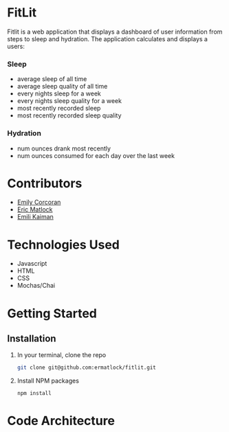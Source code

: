 # FitLit 

Fitlit is a web application that displays a dashboard of user information from steps to sleep and hydration. The application calculates and displays a users:

### Sleep
- average sleep of all time
- average sleep quality of all time
- every nights sleep for a week
- every nights sleep quality for a week
- most recently recorded sleep
- most recently recorded sleep quality

### Hydration
- num ounces drank most recently 
- num ounces consumed for each day over the last week

# Contributors
- [Emily Corcoran](https://github.com/Emily-Cathleen)
- [Eric Matlock](https://github.com/ermatlock)
- [Emili Kaiman](https://github.com/Ekaiman)

# Technologies Used 
- Javascript
- HTML
- CSS
- Mochas/Chai

# Getting Started
## Installation

1. In your terminal, clone the repo
   ```sh
   git clone git@github.com:ermatlock/fitlit.git
   ```
2. Install NPM packages
   ```sh
   npm install
   ```


# Code Architecture 

